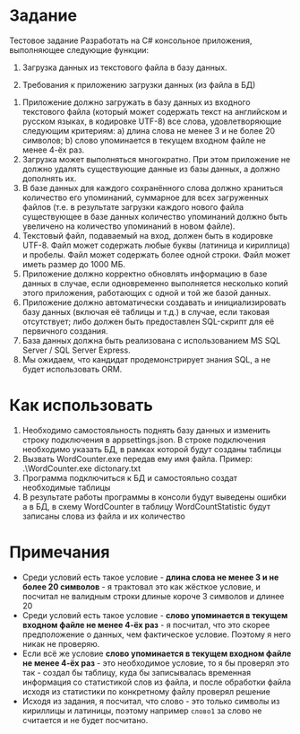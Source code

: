 # Задание
Тестовое задание
Разработать на C# консольное приложения, выполняющее следующие функции:
1.	Загрузка данных из текстового файла в базу данных. 

1. Требования к приложению загрузки данных (из файла в БД)
 1)	Приложение должно загружать в базу данных из входного текстового файла (который может содержать текст на английском и русском языках, в кодировке UTF-8) все слова, удовлетворяющие следующим критериям:
 a)	длина слова не менее 3 и не более 20 символов;
 b)	слово упоминается в текущем входном файле не менее 4-ёх раз.
 2)	Загрузка может выполняться многократно. При этом приложение не должно удалять существующие данные из базы данных, а должно дополнять их.
 3)	В базе данных для каждого сохранённого слова должно храниться количество его упоминаний, суммарное для всех загруженных файлов (т.е. в результате загрузки каждого нового файла существующее в базе данных количество упоминаний должно быть увеличено на количество упоминаний в новом файле).
 4)	Текстовый файл, подаваемый на вход, должен быть в кодировке UTF-8. Файл может содержать любые буквы (латиница и кириллица) и пробелы. Файл может содержать более одной строки. Файл может иметь размер до 1000 МБ.
 5)	Приложение должно корректно обновлять информацию в базе данных в случае, если одновременно выполняется несколько копий этого приложения, работающих с одной и той же базой данных.
 6)	Приложение должно автоматически создавать и инициализировать базу данных (включая её таблицы и т.д.) в случае, если таковая отсутствует; либо должен быть предоставлен SQL-скрипт для её первичного создания.
 7)	База данных должна быть реализована с использованием MS SQL Server / SQL Server Express.
 8)	Мы ожидаем, что кандидат продемонстрирует знания SQL, а не будет использовать ORM.

# Как использовать
1. Необходимо самостояльность поднять базу данных и изменить строку подключения в appsettings.json. В строке подключения необходимо указать БД, в рамках которой будут созданы таблицы
2. Вызвать WordCounter.exe передав ему имя файла. Пример: .\WordCounter.exe dictonary.txt
3. Программа подключиться к БД и самостояльно создат необходимые таблицы
4. В результате работы программы в консоли будут выведены ошибки а в БД, в схему WordCounter в таблицу WordCountStatistic будут записаны слова из файла и их количество

# Примечания
- Среди условий есть такое условие - **длина слова не менее 3 и не более 20 символов** - я трактовал это как жёсткое условие, и посчитал не валидным строки длиные короче 3 символов и длинее 20
- Среди условий есть такое условие - **слово упоминается в текущем входном файле не менее 4-ёх раз** - я посчитал, что это скорее предположение о данных, чем фактическое условие. Поэтому я него никак не проверяю.
- Если всё же условие **слово упоминается в текущем входном файле не менее 4-ёх раз** - это необходимое условие, то я бы проверял это так - создал бы таблицу, куда бы записывалась временная информация со статистикой слов из файла, и после обработки файла исходя из статистики по конкретному файлу проверял решение
- Исходя из задания, я посчитал, что слово - это только символы из кириллицы и латиницы, поэтому например `слово1` за слово не считается и не будет посчитано.
